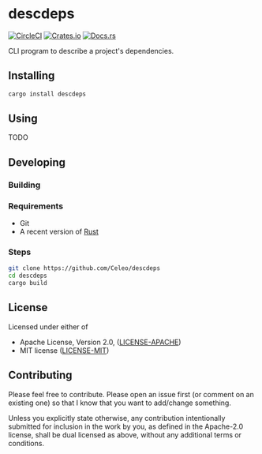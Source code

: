 # descdeps

[![CircleCI](https://circleci.com/gh/Celeo/descdeps.svg?style=svg)](https://circleci.com/gh/Celeo/descdeps)
[![Crates.io](https://img.shields.io/crates/v/descdeps)](https://crates.io/crates/descdeps)
[![Docs.rs](https://docs.rs/descdeps/badge.svg)](https://docs.rs/descdeps/latest/descdeps/)

CLI program to describe a project's dependencies.

## Installing

```bash
cargo install descdeps
```

## Using

TODO

## Developing

### Building

### Requirements

* Git
* A recent version of [Rust](https://www.rust-lang.org/tools/install)

### Steps

```sh
git clone https://github.com/Celeo/descdeps
cd descdeps
cargo build
```

## License

Licensed under either of

* Apache License, Version 2.0, ([LICENSE-APACHE](LICENSE-APACHE))
* MIT license ([LICENSE-MIT](LICENSE-MIT))

## Contributing

Please feel free to contribute. Please open an issue first (or comment on an existing one) so that I know that you want to add/change something.

Unless you explicitly state otherwise, any contribution intentionally submitted for inclusion in the work by you, as defined in the Apache-2.0 license,
shall be dual licensed as above, without any additional terms or conditions.
